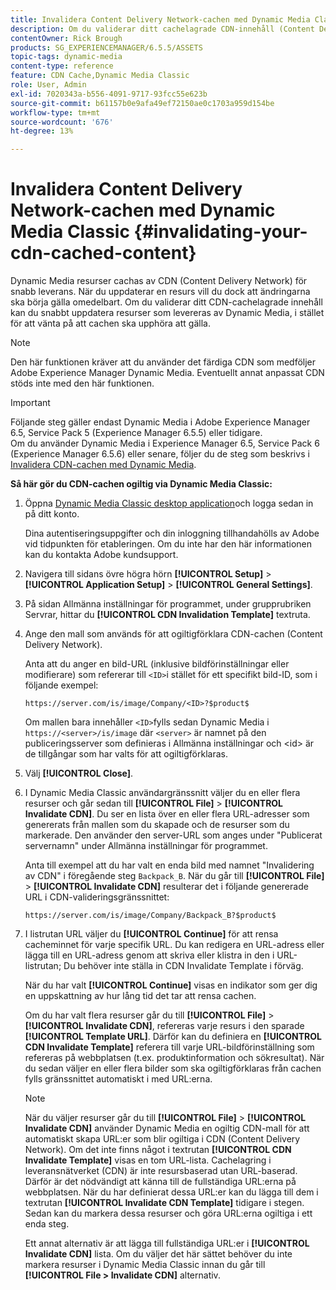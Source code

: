 ```yaml
---
title: Invalidera Content Delivery Network-cachen med Dynamic Media Classic
description: Om du validerar ditt cachelagrade CDN-innehåll (Content Delivery Network) kan du snabbt uppdatera resurser som levereras av Dynamic Media Classic, i stället för att vänta på att cachen ska upphöra att gälla.
contentOwner: Rick Brough
products: SG_EXPERIENCEMANAGER/6.5.5/ASSETS
topic-tags: dynamic-media
content-type: reference
feature: CDN Cache,Dynamic Media Classic
role: User, Admin
exl-id: 7020343a-b556-4091-9717-93fcc55e623b
source-git-commit: b61157b0e9afa49ef72150ae0c1703a959d154be
workflow-type: tm+mt
source-wordcount: '676'
ht-degree: 13%

---
```


# Invalidera Content Delivery Network-cachen med Dynamic Media Classic {#invalidating-your-cdn-cached-content}

Dynamic Media resurser cachas av CDN (Content Delivery Network) för snabb leverans. När du uppdaterar en resurs vill du dock att ändringarna ska börja gälla omedelbart. Om du validerar ditt CDN-cachelagrade innehåll kan du snabbt uppdatera resurser som levereras av Dynamic Media, i stället för att vänta på att cachen ska upphöra att gälla.

>[!NOTE]
>
>Den här funktionen kräver att du använder det färdiga CDN som medföljer Adobe Experience Manager Dynamic Media. Eventuellt annat anpassat CDN stöds inte med den här funktionen.

>[!IMPORTANT]
>
>Följande steg gäller endast Dynamic Media i Adobe Experience Manager 6.5, Service Pack 5 (Experience Manager 6.5.5) eller tidigare.<br>Om du använder Dynamic Media i Experience Manager 6.5, Service Pack 6 (Experience Manager 6.5.6) eller senare, följer du de steg som beskrivs i [Invalidera CDN-cachen med Dynamic Media](/help/assets/invalidate-cdn-cache-dynamic-media.md).

<!-- REMOVED MARCH 28, 2022 BECAUSE OF 404; NO REDIRECT WAS PUT IN PLACE BY SUPPORT See also [Cache overview in Dynamic Media Classic (Scene7)](https://helpx.adobe.com/experience-manager/scene7/kb/base/caching-questions/scene7-caching-overview.html). -->

**Så här gör du CDN-cachen ogiltig via Dynamic Media Classic:**

1. Öppna [Dynamic Media Classic desktop application](https://experienceleague.adobe.com/docs/dynamic-media-classic/using/intro/dynamic-media-classic-desktop-app.html#system-requirements-dmc-app)och logga sedan in på ditt konto.

   Dina autentiseringsuppgifter och din inloggning tillhandahölls av Adobe vid tidpunkten för etableringen. Om du inte har den här informationen kan du kontakta Adobe kundsupport.

1. Navigera till sidans övre högra hörn **[!UICONTROL Setup]** > **[!UICONTROL Application Setup]** > **[!UICONTROL General Settings]**.
1. På sidan Allmänna inställningar för programmet, under grupprubriken Servrar, hittar du **[!UICONTROL CDN Invalidation Template]** textruta.

1. Ange den mall som används för att ogiltigförklara CDN-cachen (Content Delivery Network).

   Anta att du anger en bild-URL (inklusive bildförinställningar eller modifierare) som refererar till `<ID>`i stället för ett specifikt bild-ID, som i följande exempel:

   `https://server.com/is/image/Company/<ID>?$product$`

   Om mallen bara innehåller `<ID>`fylls sedan Dynamic Media i `https://<server>/is/image` där `<server>` är namnet på den publiceringsserver som definieras i Allmänna inställningar och &lt;id> är de tillgångar som har valts för att ogiltigförklaras.

1. Välj **[!UICONTROL Close]**.
1. I Dynamic Media Classic användargränssnitt väljer du en eller flera resurser och går sedan till **[!UICONTROL File]** > **[!UICONTROL Invalidate CDN]**. Du ser en lista över en eller flera URL-adresser som genererats från mallen som du skapade och de resurser som du markerade. Den använder den server-URL som anges under &quot;Publicerat servernamn&quot; under Allmänna inställningar för programmet.

   Anta till exempel att du har valt en enda bild med namnet &quot;Invalidering av CDN&quot; i föregående steg `Backpack_B`. När du går till **[!UICONTROL File]** > **[!UICONTROL Invalidate CDN]** resulterar det i följande genererade URL i CDN-valideringsgränssnittet:

   `https://server.com/is/image/Company/Backpack_B?$product$`

1. I listrutan URL väljer du **[!UICONTROL Continue]** för att rensa cacheminnet för varje specifik URL. Du kan redigera en URL-adress eller lägga till en URL-adress genom att skriva eller klistra in den i URL-listrutan; Du behöver inte ställa in CDN Invalidate Template i förväg.

   När du har valt **[!UICONTROL Continue]** visas en indikator som ger dig en uppskattning av hur lång tid det tar att rensa cachen.

   Om du har valt flera resurser går du till **[!UICONTROL File]** > **[!UICONTROL Invalidate CDN]**, refereras varje resurs i den sparade **[!UICONTROL Template URL]**. Därför kan du definiera en **[!UICONTROL CDN Invalidate Template]** referera till varje URL-bildförinställning som refereras på webbplatsen (t.ex. produktinformation och sökresultat). När du sedan väljer en eller flera bilder som ska ogiltigförklaras från cachen fylls gränssnittet automatiskt i med URL:erna.

   >[!NOTE]
   >
   >När du väljer resurser går du till **[!UICONTROL File]** > **[!UICONTROL Invalidate CDN]** använder Dynamic Media en ogiltig CDN-mall för att automatiskt skapa URL:er som blir ogiltiga i CDN (Content Delivery Network). Om det inte finns något i textrutan **[!UICONTROL CDN Invalidate Template]** visas en tom URL-lista. Cachelagring i leveransnätverket (CDN) är inte resursbaserad utan URL-baserad. Därför är det nödvändigt att känna till de fullständiga URL:erna på webbplatsen. När du har definierat dessa URL:er kan du lägga till dem i textrutan **[!UICONTROL Invalidate CDN Template]** tidigare i stegen. Sedan kan du markera dessa resurser och göra URL:erna ogiltiga i ett enda steg.
   >
   >Ett annat alternativ är att lägga till fullständiga URL:er i **[!UICONTROL Invalidate CDN]** lista. Om du väljer det här sättet behöver du inte markera resurser i Dynamic Media Classic innan du går till **[!UICONTROL File > Invalidate CDN]** alternativ.

